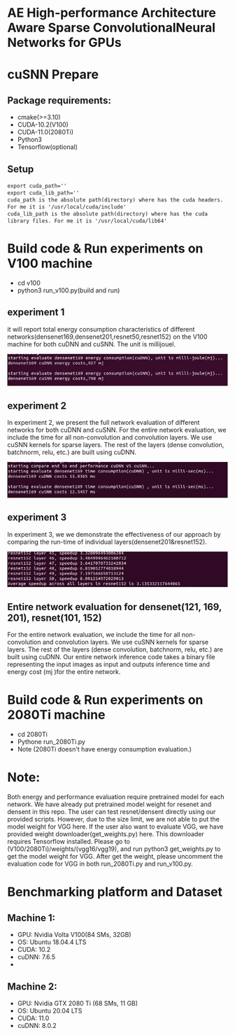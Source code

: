 # AE High-performance Architecture Aware Sparse ConvolutionalNeural Networks for GPUs
# cuSNN Prepare
## Package requirements:
* cmake(>=3.10)
* CUDA-10.2(V100)
* CUDA-11.0(2080Ti)
* Python3
* Tensorflow(optional)
## Setup
    export cuda_path=''
    export cuda_lib_path=''
    cuda_path is the absolute path(directory) where has the cuda headers. For me it is '/usr/local/cuda/include'
    cuda_lib_path is the absolute path(directory) where has the cuda library files. For me it is '/usr/local/cuda/lib64'

# Build code & Run experiments on V100 machine
  * cd v100
  * python3 run_v100.py(build and run)
  ## experiment 1
  it will report total energy consumption characteristics of different networks(densenet169,densenet201,resnet50,resnet152) on the V100 machine for both cuDNN and cuSNN. The unit is millijouel.
 
  ![alt text](energy-eval.png "energy-eval")
  ## experiment 2
  In experiment 2, we present the full network evaluation of different networks for both cuDNN and cuSNN. For the entire network evaluation, we include the time for all non-convolution and convolution layers. We use cuSNN kernels for sparse layers. The rest of the layers (dense convolution, batchnorm, relu, etc.) are built using cuDNN. 
  
  ![alt text](performance-eval.png "performance-eval")
 ## experiment 3
  In experiment 3, we we demonstrate the effectiveness of our approach by comparing the run-time of individual layers(densenet201&resnet152).
  
  ![alt text](layer-wise.png "layer-eval")
## Entire network evaluation for densenet(121, 169, 201), resnet(101, 152)
For the entire network evaluation, we include the time for all non-convolution and convolution layers. We use cuSNN kernels for sparse layers. The rest of the layers (dense convolution, batchnorm, relu, etc.) are built using cuDNN. Our entire network inference code takes a binary file representing the input images as input and outputs inference time and energy cost (mj )for the entire network.
 
# Build code & Run experiments on 2080Ti machine
  * cd 2080Ti
  * Pythone run_2080Ti.py
  * Note (2080Ti doesn't have energy consumption evaluation.)
  
# Note:
  Both energy and performance evaluation require pretrained model for each network. We have already put pretrained model weight for resenet and densent 
  in this repo. The user can test resnet/densent directly using our provided scripts. However, due to the size limit, we are not able to put the model weight for VGG here. If the user also want to evaluate VGG, we have provided weight downloader(get_weights.py) here. This downloader requires Tensorflow installed. Please go to (V100/2080Ti)/weights/(vgg16/vgg19), and run python3 get_weights.py to get the model weight for VGG. After get the weight, please uncomment the evaluation code for VGG in both run_2080Ti.py and run_v100.py.
    
# Benchmarking platform and Dataset 


## Machine 1: 
* GPU: Nvidia Volta V100(84 SMs, 32GB)
* OS:   Ubuntu 18.04.4 LTS
* CUDA: 10.2
* cuDNN: 7.6.5
* 
## Machine 2: 
* GPU: Nvidia GTX 2080 Ti (68 SMs, 11 GB)
* OS:  Ubuntu 20.04 LTS
* CUDA: 11.0
* cuDNN: 8.0.2




